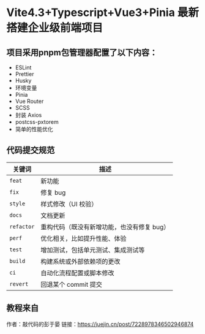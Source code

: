 # Vite4.3+Typescript+Vue3+Pinia 最新搭建企业级前端项目
## 项目采用pnpm包管理器配置了以下内容：
- ESLint
- Prettier
- Husky
- 环境变量
- Pinia
- Vue Router
- SCSS
- 封装 Axios
- postcss-pxtorem
- 简单的性能优化



## 代码提交规范
| 关键词 | 描述 |
| --- | --- |
| `feat` | 新功能 |
| `fix` | 修复 bug |
| `style` | 样式修改（UI 校验） |
| `docs` | 文档更新 |
| `refactor` | 重构代码（既没有新增功能，也没有修复 bug） |
| `perf` | 优化相关，比如提升性能、体验 |
| `test` | 增加测试，包括单元测试、集成测试等 |
| `build` | 构建系统或外部依赖项的更改 |
| `ci` | 自动化流程配置或脚本修改 |
| `revert` | 回退某个 commit 提交 |


## 教程来自
作者：敲代码的彭于晏
链接：https://juejin.cn/post/7228978346502946874
